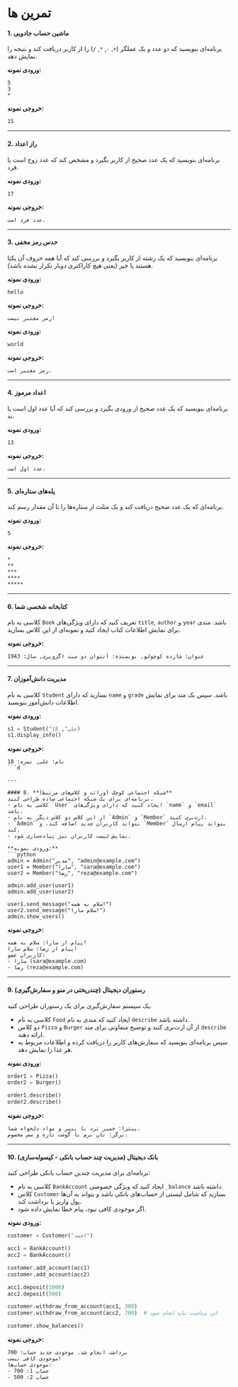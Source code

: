 # تمرین ها

#### 1. **ماشین حساب جادویی**  
برنامه‌ای بنویسید که دو عدد و یک عملگر (`+`, `-`, `*`, `/`) را از کاربر دریافت کند و نتیجه را نمایش دهد.  

**ورودی نمونه:**  
```
5
3
*
```  
**خروجی نمونه:**  
```
15
```

---

#### 2. **راز اعداد**  
برنامه‌ای بنویسید که یک عدد صحیح از کاربر بگیرد و مشخص کند که عدد زوج است یا فرد.  

**ورودی نمونه:**  
```
17
```  
**خروجی نمونه:**  
```
عدد فرد است.
```

---

#### 3. **حدس رمز مخفی**  
برنامه‌ای بنویسید که یک رشته از کاربر بگیرد و بررسی کند که آیا همه حروف آن یکتا هستند یا خیر (یعنی هیچ کاراکتری دوبار تکرار نشده باشد).  

**ورودی نمونه:**  
```
hello
```  
**خروجی نمونه:**  
```
رمز معتبر نیست!
```  

**ورودی نمونه:**  
```
world
```  
**خروجی نمونه:**  
```
رمز معتبر است.
```

---

#### 4. **اعداد مرموز**  
برنامه‌ای بنویسید که یک عدد صحیح از ورودی بگیرد و بررسی کند که آیا عدد اول است یا نه.  

**ورودی نمونه:**  
```
13
```  
**خروجی نمونه:**  
```
عدد اول است.
```

---

#### 5. **پله‌های ستاره‌ای**  
برنامه‌ای که یک عدد صحیح دریافت کند و یک مثلث از ستاره‌ها را تا آن مقدار رسم کند.  

**ورودی نمونه:**  
```
5
```  
**خروجی نمونه:**  
```
*
**
***
****
*****
```

---

#### 6. **کتابخانه شخصی شما**  
کلاسی به نام `Book` تعریف کنید که دارای ویژگی‌های `title`, `author` و `year` باشد. متدی برای نمایش اطلاعات کتاب ایجاد کنید و نمونه‌ای از این کلاس بسازید.  

**خروجی نمونه:**  
```
عنوان: شازده کوچولو, نویسنده: آنتوان دو سنت اگزوپری, سال: 1943
```

---

#### 7. **مدیریت دانش‌آموزان**  
کلاسی به نام `Student` بسازید که دارای `name` و `grade` باشد. سپس یک متد برای نمایش اطلاعات دانش‌آموز بنویسید.  

**ورودی نمونه:**  
```python
s1 = Student("علی", 18)
s1.display_info()
```  
**خروجی نمونه:**  
```
نام: علی, نمره: 18
```d

---

#### 8. **شبکه اجتماعی کوچک (وراثت و کلاس‌های مرتبط)**  
برنامه‌ای برای یک شبکه اجتماعی ساده طراحی کنید.  
- کلاسی به نام `User` ایجاد کنید که دارای ویژگی‌های `name` و `email` باشد.  
- از این کلاس دو کلاس دیگر به نام `Admin` و `Member` ارث‌بری کنید.  
- `Admin` بتواند کاربران جدید اضافه کند، و `Member` بتواند پیام ارسال کند.  
- نمایش لیست کاربران نیز پیاده‌سازی شود.  

**ورودی نمونه:**  
```python
admin = Admin("مدیر", "admin@example.com")
user1 = Member("سارا", "sara@example.com")
user2 = Member("رضا", "reza@example.com")

admin.add_user(user1)
admin.add_user(user2)

user1.send_message("سلام به همه!")
user2.send_message("سلام سارا!")
admin.show_users()
```  

**خروجی نمونه:**  
```
پیام از سارا: سلام به همه!
پیام از رضا: سلام سارا!
کاربران عضو:
- سارا (sara@example.com)
- رضا (reza@example.com)
```

---

#### 9. **رستوران دیجیتال (چندریختی در منو و سفارش‌گیری)**  
یک سیستم سفارش‌گیری برای یک رستوران طراحی کنید.  
- کلاسی به نام `Food` ایجاد کنید که متدی به نام `describe` داشته باشد.  
- دو کلاس `Pizza` و `Burger` از آن ارث‌بری کنند و توضیح متفاوتی برای متد `describe` ارائه دهند.  
- سپس برنامه‌ای بنویسید که سفارش‌های کاربر را دریافت کرده و اطلاعات مربوط به هر غذا را نمایش دهد.  

**ورودی نمونه:**  
```python
order1 = Pizza()
order2 = Burger()

order1.describe()
order2.describe()
```  

**خروجی نمونه:**  
```
پیتزا: خمیر ترد با پنیر و مواد دلخواه شما.
برگر: نان نرم با گوشت تازه و سس مخصوص.
```

---

#### 10. **بانک دیجیتال (مدیریت چند حساب بانکی - کپسوله‌سازی)**  
برنامه‌ای برای مدیریت چندین حساب بانکی طراحی کنید:  
- کلاسی به نام `BankAccount` ایجاد کنید که ویژگی خصوصی `_balance` داشته باشد.  
- کلاس `Customer` بسازید که شامل لیستی از حساب‌های بانکی باشد و بتواند به آن‌ها پول واریز یا برداشت کند.  
- اگر موجودی کافی نبود، پیام خطا نمایش داده شود.  

**ورودی نمونه:**  
```python
customer = Customer("احمد")

acc1 = BankAccount()
acc2 = BankAccount()

customer.add_account(acc1)
customer.add_account(acc2)

acc1.deposit(1000)
acc2.deposit(500)

customer.withdraw_from_account(acc1, 300)
customer.withdraw_from_account(acc2, 700)  # این برداشت نباید انجام شود

customer.show_balances()
```  

**خروجی نمونه:**  
```
برداشت انجام شد. موجودی جدید حساب: 700
موجودی کافی نیست!
موجودی حساب‌ها:
- حساب 1: 700
- حساب 2: 500
```
